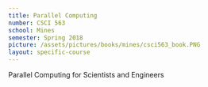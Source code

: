 ```yaml
---
title: Parallel Computing
number: CSCI 563
school: Mines
semester: Spring 2018
picture: /assets/pictures/books/mines/csci563_book.PNG
layout: specific-course
---
```

Parallel Computing for Scientists and Engineers